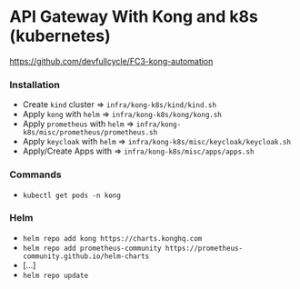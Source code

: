 # API Gateway With Kong and k8s (kubernetes)

https://github.com/devfullcycle/FC3-kong-automation

### Installation

- Create `kind` cluster => `infra/kong-k8s/kind/kind.sh`
- Apply `kong` with `helm` => `infra/kong-k8s/kong/kong.sh`
- Apply `prometheus` with `helm` => `infra/kong-k8s/misc/prometheus/prometheus.sh`
- Apply `keycloak` with `helm` => `infra/kong-k8s/misc/keycloak/keycloak.sh`
- Apply/Create Apps with => `infra/kong-k8s/misc/apps/apps.sh`

### Commands

- `kubectl get pods -n kong`

### Helm

- `helm repo add kong https://charts.konghq.com`
- `helm repo add prometheus-community https://prometheus-community.github.io/helm-charts`
- [...]
- `helm repo update`
